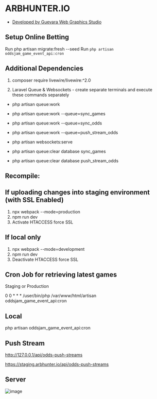 # ARBHUNTER.IO

-   [Developed by Guevara Web Graphics Studio](https://guevarawebgraphics.com)

## Setup Online Betting

Run php artisan migrate:fresh --seed
Run `php artisan oddsjam_game_event_api:cron`

## Additional Dependencies

1. composer require livewire/livewire:^2.0

2. Laravel Queue & Websockets - create separate terminals and execute these commands separately

-   php artisan queue:work
-   php artisan queue:work --queue=sync_games
-   php artisan queue:work --queue=sync_odds
-   php artisan queue:work --queue=push_stream_odds
-   php artisan websockets:serve

-   php artisan queue:clear database sync_games
-   php artisan queue:clear database push_stream_odds

## Recompile:

## If uploading changes into staging environment (with SSL Enabled)

1. npx webpack --mode=production
2. npm run dev
3. Activate HTACCESS force SSL

## If local only

1. npx webpack --mode=development
2. npm run dev
3. Deactivate HTACCESS force SSL

## Cron Job for retrieving latest games

Staging or Production

0 0 \* \* \* /user/bin/php /var/www/html/artisan oddsjam_game_event_api:cron

## Local

php artisan oddsjam_game_event_api:cron

## Push Stream

http://127.0.0.1/api/odds-push-streams

https://staging.arbhunter.io/api/odds-push-streams

## Server

![image](https://github.com/guevarawebgraphics/oddsjam/assets/42199746/00859447-cc17-466f-b4a6-d8b69bf1bb85)
